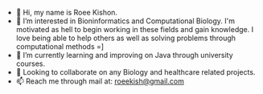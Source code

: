 - 👋 Hi, my name is Roee Kishon.
- 👀 I’m interested in Bioninformatics and Computational Biology. I'm motivated as hell to begin working in these fields and gain knowledge.
  I love being able to help others as well as solving problems through computational methods =]
- 🌱 I’m currently learning and improving on Java through university courses.
- 💞️ Looking to collaborate on any Biology and healthcare related projects.
- 📫 Reach me through mail at: roeekish@gmail.com
